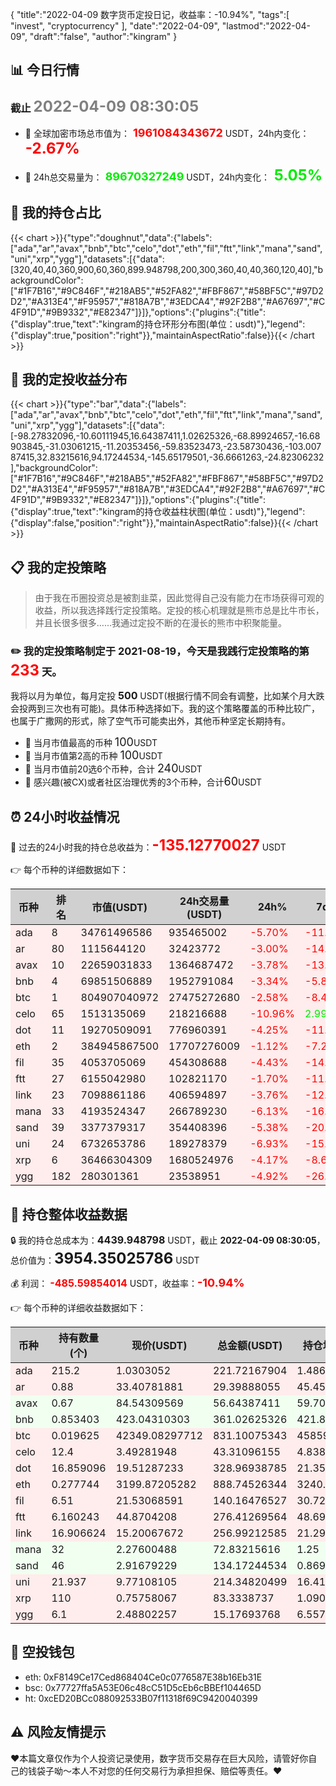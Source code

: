 {
"title":"2022-04-09 数字货币定投日记，收益率：-10.94%",
"tags":[
"invest",
"cryptocurrency"
],
"date":"2022-04-09",
"lastmod":"2022-04-09",
"draft":"false",
"author":"kingram"
}

##  📊 今日行情
### 截止 <font color=grey size=5 >**2022-04-09 08:30:05**</font>
- 🍖 全球加密市场总市值为：<font color=#FF0000 size=4 > **1961084343672**</font> USDT，24h内变化：<font color=#FF0000 size=5 > **-2.67%**</font>

- 🍤 24h总交易量为：<font color=#00EC00 size=4 > **89670327249**</font> USDT，24h内变化：<font color=#00EC00 size=5 > **5.05%**</font>

## 🎨 我的持仓占比
{{< chart >}}{"type":"doughnut","data":{"labels":["ada","ar","avax","bnb","btc","celo","dot","eth","fil","ftt","link","mana","sand","uni","xrp","ygg"],"datasets":[{"data":[320,40,40,360,900,60,360,899.948798,200,300,360,40,40,360,120,40],"backgroundColor":["#1F7B16","#9C846F","#218AB5","#52FA82","#FBF867","#58BF5C","#97D2D2","#A313E4","#F95957","#818A7B","#3EDCA4","#92F2B8","#A67697","#C4F91D","#9B9332","#E82347"]}]},"options":{"plugins":{"title":{"display":true,"text":"kingram的持仓环形分布图(单位：usdt)"},"legend":{"display":true,"position":"right"}},"maintainAspectRatio":false}}{{< /chart >}}

## 🍺 我的定投收益分布
{{< chart >}}{"type":"bar","data":{"labels":["ada","ar","avax","bnb","btc","celo","dot","eth","fil","ftt","link","mana","sand","uni","xrp","ygg"],"datasets":[{"data":[-98.27832096,-10.60111945,16.64387411,1.02625326,-68.89924657,-16.68903845,-31.03061215,-11.20353456,-59.83523473,-23.58730436,-103.00787415,32.83215616,94.17244534,-145.65179501,-36.6661263,-24.82306232],"backgroundColor":["#1F7B16","#9C846F","#218AB5","#52FA82","#FBF867","#58BF5C","#97D2D2","#A313E4","#F95957","#818A7B","#3EDCA4","#92F2B8","#A67697","#C4F91D","#9B9332","#E82347"]}]},"options":{"plugins":{"title":{"display":true,"text":"kingram的持仓收益柱状图(单位：usdt)"},"legend":{"display":false,"position":"right"}},"maintainAspectRatio":false}}{{< /chart >}}

## 📋 我的定投策略

> 由于我在币圈投资总是被割韭菜，因此觉得自己没有能力在市场获得可观的收益，所以我选择践行定投策略。定投的核心机理就是熊市总是比牛市长，并且长很多很多……我通过定投不断的在漫长的熊市中积聚能量。

### ✏️ 我的定投策略制定于 **2021-08-19**，今天是我践行定投策略的第<font color=#FF0000 size=5 > **233**</font> 天。
我将以月为单位，每月定投 <font size=3 ><strong> 500 </strong></font> USDT(根据行情不同会有调整，比如某个月大跌会投两到三次也有可能)。具体币种选择如下。我的这个策略覆盖的币种比较广，也属于广撒网的形式，除了空气币可能卖出外，其他币种坚定长期持有。

- 🥇 当月市值最高的币种 <font size=4 >100</font>USDT
- 🥈 当月市值第2高的币种 <font size=4 >100</font>USDT
- 🥉 当月市值前20选6个币种，合计 <font size=4 >240</font>USDT
- 🏅 感兴趣(被CX)或者社区治理优秀的3个币种，合计<font size=4 >60</font>USDT

## ⏰ 24小时收益情况
📌 过去的24小时我的持仓总收益为：<font color=#FF0000 size=5 >**-135.12770027**</font> USDT

👉 每个币种的详细数据如下：
<table>
    <thead><tr bgcolor="#d0d0d0" ><th>币种</th><th>排名</th><th>市值(USDT)</th><th>24h交易量(USDT)</th><th>24h%</th><th>7d%</th><th>24h收益</th></tr></thead>
    <tbody>
    <tr>
        <td bgcolor=#FFECEC>ada</td>
        <td bgcolor=#FFECEC>8</td>
        <td bgcolor=#FFECEC>34761496586</td>
        <td bgcolor=#FFECEC>935465002</td>
        <td bgcolor=#FFECEC><font color=#FF0000>-5.70%</font></td>
        <td bgcolor=#FFECEC><font color=#FF0000>-11.36%</font></td>
        <td bgcolor=#FFECEC><font color=#FF0000 size=3 ><strong>-13.40702106</strong></font></td>
    </tr>
    <tr>
        <td bgcolor=#FFECEC>ar</td>
        <td bgcolor=#FFECEC>80</td>
        <td bgcolor=#FFECEC>1115644120</td>
        <td bgcolor=#FFECEC>32423772</td>
        <td bgcolor=#FFECEC><font color=#FF0000>-3.00%</font></td>
        <td bgcolor=#FFECEC><font color=#FF0000>-14.94%</font></td>
        <td bgcolor=#FFECEC><font color=#FF0000 size=3 ><strong>-0.90965132</strong></font></td>
    </tr>
    <tr>
        <td bgcolor=#FFECEC>avax</td>
        <td bgcolor=#FFECEC>10</td>
        <td bgcolor=#FFECEC>22659031833</td>
        <td bgcolor=#FFECEC>1364687472</td>
        <td bgcolor=#FFECEC><font color=#FF0000>-3.78%</font></td>
        <td bgcolor=#FFECEC><font color=#FF0000>-13.08%</font></td>
        <td bgcolor=#FFECEC><font color=#FF0000 size=3 ><strong>-2.22755404</strong></font></td>
    </tr>
    <tr>
        <td bgcolor=#FFECEC>bnb</td>
        <td bgcolor=#FFECEC>4</td>
        <td bgcolor=#FFECEC>69851506889</td>
        <td bgcolor=#FFECEC>1952791084</td>
        <td bgcolor=#FFECEC><font color=#FF0000>-3.34%</font></td>
        <td bgcolor=#FFECEC><font color=#FF0000>-5.80%</font></td>
        <td bgcolor=#FFECEC><font color=#FF0000 size=3 ><strong>-12.49337006</strong></font></td>
    </tr>
    <tr>
        <td bgcolor=#FFECEC>btc</td>
        <td bgcolor=#FFECEC>1</td>
        <td bgcolor=#FFECEC>804907040972</td>
        <td bgcolor=#FFECEC>27475272680</td>
        <td bgcolor=#FFECEC><font color=#FF0000>-2.58%</font></td>
        <td bgcolor=#FFECEC><font color=#FF0000>-8.45%</font></td>
        <td bgcolor=#FFECEC><font color=#FF0000 size=3 ><strong>-22.01989921</strong></font></td>
    </tr>
    <tr>
        <td bgcolor=#FFECEC>celo</td>
        <td bgcolor=#FFECEC>65</td>
        <td bgcolor=#FFECEC>1513135069</td>
        <td bgcolor=#FFECEC>218216688</td>
        <td bgcolor=#FFECEC><font color=#FF0000>-10.96%</font></td>
        <td bgcolor=#FFECEC><font color=#00EC00>2.99%</font></td>
        <td bgcolor=#FFECEC><font color=#FF0000 size=3 ><strong>-5.3310331</strong></font></td>
    </tr>
    <tr>
        <td bgcolor=#FFECEC>dot</td>
        <td bgcolor=#FFECEC>11</td>
        <td bgcolor=#FFECEC>19270509091</td>
        <td bgcolor=#FFECEC>776960391</td>
        <td bgcolor=#FFECEC><font color=#FF0000>-4.25%</font></td>
        <td bgcolor=#FFECEC><font color=#FF0000>-11.90%</font></td>
        <td bgcolor=#FFECEC><font color=#FF0000 size=3 ><strong>-14.60554206</strong></font></td>
    </tr>
    <tr>
        <td bgcolor=#FFECEC>eth</td>
        <td bgcolor=#FFECEC>2</td>
        <td bgcolor=#FFECEC>384945867500</td>
        <td bgcolor=#FFECEC>17707276009</td>
        <td bgcolor=#FFECEC><font color=#FF0000>-1.12%</font></td>
        <td bgcolor=#FFECEC><font color=#FF0000>-7.27%</font></td>
        <td bgcolor=#FFECEC><font color=#FF0000 size=3 ><strong>-10.04432344</strong></font></td>
    </tr>
    <tr>
        <td bgcolor=#FFECEC>fil</td>
        <td bgcolor=#FFECEC>35</td>
        <td bgcolor=#FFECEC>4053705069</td>
        <td bgcolor=#FFECEC>454308688</td>
        <td bgcolor=#FFECEC><font color=#FF0000>-4.43%</font></td>
        <td bgcolor=#FFECEC><font color=#FF0000>-14.91%</font></td>
        <td bgcolor=#FFECEC><font color=#FF0000 size=3 ><strong>-6.5013655</strong></font></td>
    </tr>
    <tr>
        <td bgcolor=#FFECEC>ftt</td>
        <td bgcolor=#FFECEC>27</td>
        <td bgcolor=#FFECEC>6155042980</td>
        <td bgcolor=#FFECEC>102821170</td>
        <td bgcolor=#FFECEC><font color=#FF0000>-1.70%</font></td>
        <td bgcolor=#FFECEC><font color=#FF0000>-11.06%</font></td>
        <td bgcolor=#FFECEC><font color=#FF0000 size=3 ><strong>-4.78061319</strong></font></td>
    </tr>
    <tr>
        <td bgcolor=#FFECEC>link</td>
        <td bgcolor=#FFECEC>23</td>
        <td bgcolor=#FFECEC>7098861186</td>
        <td bgcolor=#FFECEC>406594897</td>
        <td bgcolor=#FFECEC><font color=#FF0000>-3.76%</font></td>
        <td bgcolor=#FFECEC><font color=#FF0000>-12.12%</font></td>
        <td bgcolor=#FFECEC><font color=#FF0000 size=3 ><strong>-10.0488371</strong></font></td>
    </tr>
    <tr>
        <td bgcolor=#FFECEC>mana</td>
        <td bgcolor=#FFECEC>33</td>
        <td bgcolor=#FFECEC>4193524347</td>
        <td bgcolor=#FFECEC>266789230</td>
        <td bgcolor=#FFECEC><font color=#FF0000>-6.13%</font></td>
        <td bgcolor=#FFECEC><font color=#FF0000>-16.83%</font></td>
        <td bgcolor=#FFECEC><font color=#FF0000 size=3 ><strong>-4.75662107</strong></font></td>
    </tr>
    <tr>
        <td bgcolor=#FFECEC>sand</td>
        <td bgcolor=#FFECEC>39</td>
        <td bgcolor=#FFECEC>3377379317</td>
        <td bgcolor=#FFECEC>354408396</td>
        <td bgcolor=#FFECEC><font color=#FF0000>-5.38%</font></td>
        <td bgcolor=#FFECEC><font color=#FF0000>-20.36%</font></td>
        <td bgcolor=#FFECEC><font color=#FF0000 size=3 ><strong>-7.62495682</strong></font></td>
    </tr>
    <tr>
        <td bgcolor=#FFECEC>uni</td>
        <td bgcolor=#FFECEC>24</td>
        <td bgcolor=#FFECEC>6732653786</td>
        <td bgcolor=#FFECEC>189278379</td>
        <td bgcolor=#FFECEC><font color=#FF0000>-6.93%</font></td>
        <td bgcolor=#FFECEC><font color=#FF0000>-15.70%</font></td>
        <td bgcolor=#FFECEC><font color=#FF0000 size=3 ><strong>-15.96853964</strong></font></td>
    </tr>
    <tr>
        <td bgcolor=#FFECEC>xrp</td>
        <td bgcolor=#FFECEC>6</td>
        <td bgcolor=#FFECEC>36466304309</td>
        <td bgcolor=#FFECEC>1680524976</td>
        <td bgcolor=#FFECEC><font color=#FF0000>-4.17%</font></td>
        <td bgcolor=#FFECEC><font color=#FF0000>-8.68%</font></td>
        <td bgcolor=#FFECEC><font color=#FF0000 size=3 ><strong>-3.62268253</strong></font></td>
    </tr>
    <tr>
        <td bgcolor=#FFECEC>ygg</td>
        <td bgcolor=#FFECEC>182</td>
        <td bgcolor=#FFECEC>280301361</td>
        <td bgcolor=#FFECEC>23538951</td>
        <td bgcolor=#FFECEC><font color=#FF0000>-4.92%</font></td>
        <td bgcolor=#FFECEC><font color=#FF0000>-26.03%</font></td>
        <td bgcolor=#FFECEC><font color=#FF0000 size=3 ><strong>-0.78569013</strong></font></td>
    </tr>
    </tbody>
</table>

## 🎯 持仓整体收益数据

🔒 我的持仓总成本为：<font size=3 >**4439.948798**</font> USDT，截止 **2022-04-09 08:30:05**，总价值为：<font  size=5 >**3954.35025786**</font> USDT

💰 利润： <font color=#FF0000 size=3 >**-485.59854014**</font> USDT，收益率：<font color=#FF0000 size=4 >**-10.94%**</font>

👉 每个币种的详细收益数据如下：

<table>
    <thead><tr bgcolor="#d0d0d0" ><th>币种</th><th>持有数量(个)</th><th>现价(USDT)</th><th>总金额(USDT)</th><th>持仓均价(USDT)</th><th>成本(USDT)</th><th>利润(USDT)</th><th>收益率</th></tr></thead>
    <tbody>
    <tr>
        <td bgcolor=#FFECEC>ada</td>
        <td bgcolor=#FFECEC>215.2</td>
        <td bgcolor=#FFECEC>1.0303052</td>
        <td bgcolor=#FFECEC>221.72167904</td>
        <td bgcolor=#FFECEC>1.48698885</td>
        <td bgcolor=#FFECEC>320</td>
        <td bgcolor=#FFECEC>-98.27832096</td>
        <td bgcolor=#FFECEC><font color=#FF0000 size=3 ><strong>-30.71%</strong></font></td>
    </tr>
    <tr>
        <td bgcolor=#FFECEC>ar</td>
        <td bgcolor=#FFECEC>0.88</td>
        <td bgcolor=#FFECEC>33.40781881</td>
        <td bgcolor=#FFECEC>29.39888055</td>
        <td bgcolor=#FFECEC>45.45454545</td>
        <td bgcolor=#FFECEC>40</td>
        <td bgcolor=#FFECEC>-10.60111945</td>
        <td bgcolor=#FFECEC><font color=#FF0000 size=3 ><strong>-26.50%</strong></font></td>
    </tr>
    <tr>
        <td bgcolor=#F0FFF0>avax</td>
        <td bgcolor=#F0FFF0>0.67</td>
        <td bgcolor=#F0FFF0>84.54309569</td>
        <td bgcolor=#F0FFF0>56.64387411</td>
        <td bgcolor=#F0FFF0>59.70149254</td>
        <td bgcolor=#F0FFF0>40</td>
        <td bgcolor=#F0FFF0>16.64387411</td>
        <td bgcolor=#F0FFF0><font color=#00EC00 size=3 ><strong>41.61%</strong></font></td>
    </tr>
    <tr>
        <td bgcolor=#F0FFF0>bnb</td>
        <td bgcolor=#F0FFF0>0.853403</td>
        <td bgcolor=#F0FFF0>423.04310303</td>
        <td bgcolor=#F0FFF0>361.02625326</td>
        <td bgcolor=#F0FFF0>421.84056067</td>
        <td bgcolor=#F0FFF0>360</td>
        <td bgcolor=#F0FFF0>1.02625326</td>
        <td bgcolor=#F0FFF0><font color=#00EC00 size=3 ><strong>0.29%</strong></font></td>
    </tr>
    <tr>
        <td bgcolor=#FFECEC>btc</td>
        <td bgcolor=#FFECEC>0.019625</td>
        <td bgcolor=#FFECEC>42349.08297712</td>
        <td bgcolor=#FFECEC>831.10075343</td>
        <td bgcolor=#FFECEC>45859.87261146</td>
        <td bgcolor=#FFECEC>900</td>
        <td bgcolor=#FFECEC>-68.89924657</td>
        <td bgcolor=#FFECEC><font color=#FF0000 size=3 ><strong>-7.66%</strong></font></td>
    </tr>
    <tr>
        <td bgcolor=#FFECEC>celo</td>
        <td bgcolor=#FFECEC>12.4</td>
        <td bgcolor=#FFECEC>3.49281948</td>
        <td bgcolor=#FFECEC>43.31096155</td>
        <td bgcolor=#FFECEC>4.83870968</td>
        <td bgcolor=#FFECEC>60</td>
        <td bgcolor=#FFECEC>-16.68903845</td>
        <td bgcolor=#FFECEC><font color=#FF0000 size=3 ><strong>-27.82%</strong></font></td>
    </tr>
    <tr>
        <td bgcolor=#FFECEC>dot</td>
        <td bgcolor=#FFECEC>16.859096</td>
        <td bgcolor=#FFECEC>19.51287233</td>
        <td bgcolor=#FFECEC>328.96938785</td>
        <td bgcolor=#FFECEC>21.3534581</td>
        <td bgcolor=#FFECEC>360</td>
        <td bgcolor=#FFECEC>-31.03061215</td>
        <td bgcolor=#FFECEC><font color=#FF0000 size=3 ><strong>-8.62%</strong></font></td>
    </tr>
    <tr>
        <td bgcolor=#FFECEC>eth</td>
        <td bgcolor=#FFECEC>0.277744</td>
        <td bgcolor=#FFECEC>3199.87205282</td>
        <td bgcolor=#FFECEC>888.74526344</td>
        <td bgcolor=#FFECEC>3240.2096823</td>
        <td bgcolor=#FFECEC>899.948798</td>
        <td bgcolor=#FFECEC>-11.20353456</td>
        <td bgcolor=#FFECEC><font color=#FF0000 size=3 ><strong>-1.24%</strong></font></td>
    </tr>
    <tr>
        <td bgcolor=#FFECEC>fil</td>
        <td bgcolor=#FFECEC>6.51</td>
        <td bgcolor=#FFECEC>21.53068591</td>
        <td bgcolor=#FFECEC>140.16476527</td>
        <td bgcolor=#FFECEC>30.72196621</td>
        <td bgcolor=#FFECEC>200</td>
        <td bgcolor=#FFECEC>-59.83523473</td>
        <td bgcolor=#FFECEC><font color=#FF0000 size=3 ><strong>-29.92%</strong></font></td>
    </tr>
    <tr>
        <td bgcolor=#FFECEC>ftt</td>
        <td bgcolor=#FFECEC>6.160243</td>
        <td bgcolor=#FFECEC>44.8704208</td>
        <td bgcolor=#FFECEC>276.41269564</td>
        <td bgcolor=#FFECEC>48.69937761</td>
        <td bgcolor=#FFECEC>300</td>
        <td bgcolor=#FFECEC>-23.58730436</td>
        <td bgcolor=#FFECEC><font color=#FF0000 size=3 ><strong>-7.86%</strong></font></td>
    </tr>
    <tr>
        <td bgcolor=#FFECEC>link</td>
        <td bgcolor=#FFECEC>16.906624</td>
        <td bgcolor=#FFECEC>15.20067672</td>
        <td bgcolor=#FFECEC>256.99212585</td>
        <td bgcolor=#FFECEC>21.29342913</td>
        <td bgcolor=#FFECEC>360</td>
        <td bgcolor=#FFECEC>-103.00787415</td>
        <td bgcolor=#FFECEC><font color=#FF0000 size=3 ><strong>-28.61%</strong></font></td>
    </tr>
    <tr>
        <td bgcolor=#F0FFF0>mana</td>
        <td bgcolor=#F0FFF0>32</td>
        <td bgcolor=#F0FFF0>2.27600488</td>
        <td bgcolor=#F0FFF0>72.83215616</td>
        <td bgcolor=#F0FFF0>1.25</td>
        <td bgcolor=#F0FFF0>40</td>
        <td bgcolor=#F0FFF0>32.83215616</td>
        <td bgcolor=#F0FFF0><font color=#00EC00 size=3 ><strong>82.08%</strong></font></td>
    </tr>
    <tr>
        <td bgcolor=#F0FFF0>sand</td>
        <td bgcolor=#F0FFF0>46</td>
        <td bgcolor=#F0FFF0>2.91679229</td>
        <td bgcolor=#F0FFF0>134.17244534</td>
        <td bgcolor=#F0FFF0>0.86956522</td>
        <td bgcolor=#F0FFF0>40</td>
        <td bgcolor=#F0FFF0>94.17244534</td>
        <td bgcolor=#F0FFF0><font color=#00EC00 size=3 ><strong>235.43%</strong></font></td>
    </tr>
    <tr>
        <td bgcolor=#FFECEC>uni</td>
        <td bgcolor=#FFECEC>21.937</td>
        <td bgcolor=#FFECEC>9.77108105</td>
        <td bgcolor=#FFECEC>214.34820499</td>
        <td bgcolor=#FFECEC>16.41063044</td>
        <td bgcolor=#FFECEC>360</td>
        <td bgcolor=#FFECEC>-145.65179501</td>
        <td bgcolor=#FFECEC><font color=#FF0000 size=3 ><strong>-40.46%</strong></font></td>
    </tr>
    <tr>
        <td bgcolor=#FFECEC>xrp</td>
        <td bgcolor=#FFECEC>110</td>
        <td bgcolor=#FFECEC>0.75758067</td>
        <td bgcolor=#FFECEC>83.3338737</td>
        <td bgcolor=#FFECEC>1.09090909</td>
        <td bgcolor=#FFECEC>120</td>
        <td bgcolor=#FFECEC>-36.6661263</td>
        <td bgcolor=#FFECEC><font color=#FF0000 size=3 ><strong>-30.56%</strong></font></td>
    </tr>
    <tr>
        <td bgcolor=#FFECEC>ygg</td>
        <td bgcolor=#FFECEC>6.1</td>
        <td bgcolor=#FFECEC>2.48802257</td>
        <td bgcolor=#FFECEC>15.17693768</td>
        <td bgcolor=#FFECEC>6.55737705</td>
        <td bgcolor=#FFECEC>40</td>
        <td bgcolor=#FFECEC>-24.82306232</td>
        <td bgcolor=#FFECEC><font color=#FF0000 size=3 ><strong>-62.06%</strong></font></td>
    </tr>
    </tbody>
</table>

## 🤞 空投钱包
- eth: 0xF8149Ce17Ced868404Ce0c0776587E38b16Eb31E
- bsc: 0x77727ffa5A53E06c48cC51D5cEb6cBBEf104465D
- ht: 0xcED20BCc088092533B07f11318f69C9420040399

## ⚠️ 风险友情提示
❤️本篇文章仅作为个人投资记录使用，数字货币交易存在巨大风险，请管好你自己的钱袋子呦～本人不对您的任何交易行为承担担保、赔偿等责任。❤️